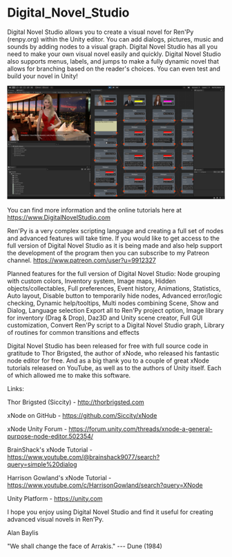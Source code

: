 # Digital_Novel_Studio
Digital Novel Studio allows you to create a visual novel for Ren'Py (renpy.org) within the Unity editor. You can add dialogs, pictures, music and sounds by adding nodes to a visual graph. Digital Novel Studio has all you need to make your own visual novel easily and quickly. Digital Novel Studio also supports menus, labels, and jumps to make a fully dynamic novel that allows for branching based on the reader's choices. You can even test and build your novel in Unity!


![Screenshot](/Assets/RenPy%20Maker/Artwork/screenshot.png?raw=true "Ren'Py Maker Screenshot")


You can find more information and the online tutorials here at https://www.DigitalNovelStudio.com



Ren'Py is a very complex scripting language and creating a full set of nodes and advanced features will take time. If you would like to get access to the full version of Digital Novel Studio as it is being made and also help support the development of the program then you can subscribe to my Patreon channel.
https://www.patreon.com/user?u=9912327


Planned features for the full version of Digital Novel Studio:
Node grouping with custom colors,
Inventory system,
Image maps,
Hidden objects/collectables,
Full preferences,
Event history,
Animations,
Statistics,
Auto layout,
Disable button to temporarily hide nodes,
Advanced error/logic checking,
Dynamic help/tooltips,
Multi nodes combining Scene, Show and Dialog,
Language selection
Export all to Ren'Py project option,
Image library for inventory (Drag & Drop),
Daz3D and Unity scene creator,
Full GUI customization,
Convert Ren'Py script to a Digital Novel Studio graph,
Library of routines for common transitions and effects



Digital Novel Studio has been released for free with full source code in gratitude to Thor Brigsted, the author of xNode, who released his fantastic node editor for free. And as a big thank you to a couple of great xNode tutorials released on YouTube, as well as to the authors of Unity itself. Each of which allowed me to make this software.


Links:

Thor Brigsted (Siccity) - http://thorbrigsted.com

xNode on GitHub - https://github.com/Siccity/xNode

xNode Unity Forum - https://forum.unity.com/threads/xnode-a-general-purpose-node-editor.502354/

BrainShack's xNode Tutorial - https://www.youtube.com/@brainshack9077/search?query=simple%20dialog

Harrison Gowland's xNode Tutorial - https://www.youtube.com/c/HarrisonGowland/search?query=XNode

Unity Platform - https://unity.com



I hope you enjoy using Digital Novel Studio and find it useful for creating advanced visual novels in Ren'Py.

Alan Baylis
 
 
"We shall change the face of Arrakis."
--- Dune (1984)
